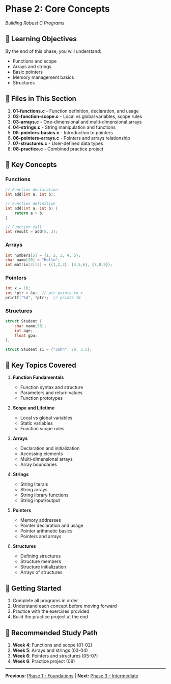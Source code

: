 # Phase 2: Core Concepts
*Building Robust C Programs*

## 📖 Learning Objectives

By the end of this phase, you will understand:
- Functions and scope
- Arrays and strings
- Basic pointers
- Memory management basics
- Structures

## 📁 Files in This Section

1. **01-functions.c** - Function definition, declaration, and usage
2. **02-function-scope.c** - Local vs global variables, scope rules
3. **03-arrays.c** - One-dimensional and multi-dimensional arrays
4. **04-strings.c** - String manipulation and functions
5. **05-pointers-basics.c** - Introduction to pointers
6. **06-pointers-arrays.c** - Pointers and arrays relationship
7. **07-structures.c** - User-defined data types
8. **08-practice.c** - Combined practice project

## 🎯 Key Concepts

### Functions
```c
// Function declaration
int add(int a, int b);

// Function definition
int add(int a, int b) {
    return a + b;
}

// Function call
int result = add(5, 3);
```

### Arrays
```c
int numbers[5] = {1, 2, 3, 4, 5};
char name[20] = "Hello";
int matrix[3][3] = {{1,2,3}, {4,5,6}, {7,8,9}};
```

### Pointers
```c
int x = 10;
int *ptr = &x;  // ptr points to x
printf("%d", *ptr);  // prints 10
```

### Structures
```c
struct Student {
    char name[50];
    int age;
    float gpa;
};

struct Student s1 = {"John", 20, 3.5};
```

## 📝 Key Topics Covered

1. **Function Fundamentals**
   - Function syntax and structure
   - Parameters and return values
   - Function prototypes

2. **Scope and Lifetime**
   - Local vs global variables
   - Static variables
   - Function scope rules

3. **Arrays**
   - Declaration and initialization
   - Accessing elements
   - Multi-dimensional arrays
   - Array boundaries

4. **Strings**
   - String literals
   - String arrays
   - String library functions
   - String input/output

5. **Pointers**
   - Memory addresses
   - Pointer declaration and usage
   - Pointer arithmetic basics
   - Pointers and arrays

6. **Structures**
   - Defining structures
   - Structure members
   - Structure initialization
   - Arrays of structures

## 🚀 Getting Started

1. Complete all programs in order
2. Understand each concept before moving forward
3. Practice with the exercises provided
4. Build the practice project at the end

## 📖 Recommended Study Path

1. **Week 4**: Functions and scope (01-02)
2. **Week 5**: Arrays and strings (03-04)  
3. **Week 6**: Pointers and structures (05-07)
4. **Week 6**: Practice project (08)

---
**Previous:** [Phase 1 - Foundations](../01-foundations/README.md) | **Next:** [Phase 3 - Intermediate](../03-intermediate/README.md)
